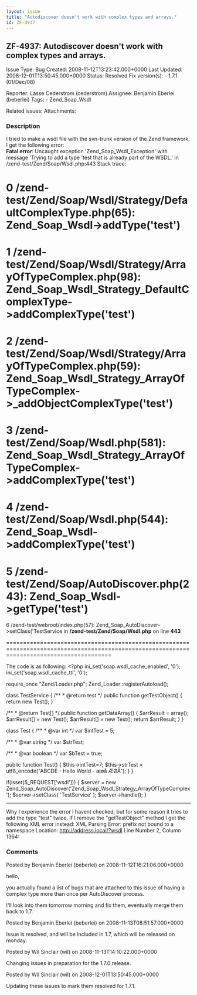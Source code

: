```yaml
---
layout: issue
title: "Autodiscover doesn't work with complex types and arrays."
id: ZF-4937
---
```


ZF-4937: Autodiscover doesn't work with complex types and arrays.
-----------------------------------------------------------------

 Issue Type: Bug Created: 2008-11-12T13:23:42.000+0000 Last Updated: 2008-12-01T13:50:45.000+0000 Status: Resolved Fix version(s): - 1.7.1 (01/Dec/08)
 
 Reporter:  Lasse Cederstrom (cederstrom)  Assignee:  Benjamin Eberlei (beberlei)  Tags: - Zend\_Soap\_Wsdl
 
 Related issues: 
 Attachments: 
### Description

I tried to make a wsdl file with the svn-trunk version of the Zend framework, I get the following error:   
**Fatal error**: Uncaught exception 'Zend\_Soap\_Wsdl\_Exception' with message 'Trying to add a type 'test that is already part of the WSDL.' in /zend-test/Zend/Soap/Wsdl.php:443 Stack trace:

0 /zend-test/Zend/Soap/Wsdl/Strategy/DefaultComplexType.php(65): Zend\_Soap\_Wsdl->addType('test')
==================================================================================================

1 /zend-test/Zend/Soap/Wsdl/Strategy/ArrayOfTypeComplex.php(98): Zend\_Soap\_Wsdl\_Strategy\_DefaultComplexType->addComplexType('test')
=======================================================================================================================================

2 /zend-test/Zend/Soap/Wsdl/Strategy/ArrayOfTypeComplex.php(59): Zend\_Soap\_Wsdl\_Strategy\_ArrayOfTypeComplex->\_addObjectComplexType('test')
===============================================================================================================================================

3 /zend-test/Zend/Soap/Wsdl.php(581): Zend\_Soap\_Wsdl\_Strategy\_ArrayOfTypeComplex->addComplexType('test')
============================================================================================================

4 /zend-test/Zend/Soap/Wsdl.php(544): Zend\_Soap\_Wsdl->addComplexType('test')
==============================================================================

5 /zend-test/Zend/Soap/AutoDiscover.php(243): Zend\_Soap\_Wsdl->getType('test')
===============================================================================

6 /zend-test/webroot/index.php(57): Zend\_Soap\_AutoDiscover->setClass('TestService in **/zend-test/Zend/Soap/Wsdl.php** on line **443**  

===========================================================================================================================================

The code is as following: <?php ini\_set('soap.wsdl\_cache\_enabled', '0'); ini\_set('soap.wsdl\_cache\_ttl', '0');

require\_once "Zend/Loader.php"; Zend\_Loader::registerAutoload();

class TestService { /\*\* \* @return test \*/ public function getTestObject() { return new Test(); }

/\*\* \* @return Test[] \*/ public function getDataArray() { $arrResult = array(); $arrResult[] = new Test(); $arrResult[] = new Test(); return $arrResult; } }

class Test { /\*\* \* @var int \*/ var $intTest = 5;

/\*\* \* @var string \*/ var $strTest;

/\*\* \* @var boolean \*/ var $bTest = true;

public function Test() { $this->intTest=7; $this->strTest = utf8\_encode("ABCDE - Hello World - æøå ÆØÅ"); } }

if(isset($\_REQUEST['wsdl'])) { $server = new Zend\_Soap\_AutoDiscover('Zend\_Soap\_Wsdl\_Strategy\_ArrayOfTypeComplex'); $server->setClass( 'TestService' ); $server->handle(); }

- - - - - -

Why I experience the error I havent checked, but for some reason it tries to add the type "test" twice. If I remove the "getTestObject" method I get the following XML error instead: XML Parsing Error: prefix not bound to a namespace Location: <http://address.local/?wsdl> Line Number 2, Column 1364:

 

 

### Comments

Posted by Benjamin Eberlei (beberlei) on 2008-11-12T16:21:06.000+0000

hello,

you actually found a list of bugs that are attached to this issue of having a complex type more than once per AutoDiscover process.

I'll look into them tomorrow morning and fix them, eventually merge them back to 1.7.

 

 

Posted by Benjamin Eberlei (beberlei) on 2008-11-13T08:51:57.000+0000

Issue is resolved, and will be included in 1.7, which will be released on monday.

 

 

Posted by Wil Sinclair (wil) on 2008-11-13T14:10:22.000+0000

Changing issues in preparation for the 1.7.0 release.

 

 

Posted by Wil Sinclair (wil) on 2008-12-01T13:50:45.000+0000

Updating these issues to mark them resolved for 1.7.1.

 

 